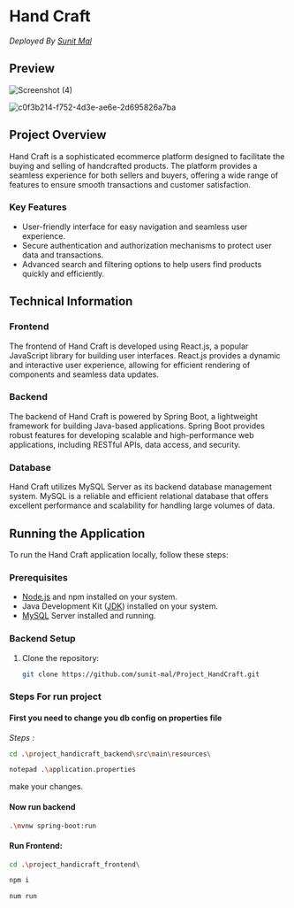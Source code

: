 # Hand Craft

_Deployed By [Sunit Mal](https://github.com/sunit-mal)_

## Preview
![Screenshot (4)](https://github.com/sunit-mal/Project_HandCraft/assets/110469858/268291aa-bbe6-4014-8fa5-013acdf01cda)

![c0f3b214-f752-4d3e-ae6e-2d695826a7ba](https://github.com/sunit-mal/Project_HandCraft/assets/110469858/4e83a19d-c7db-416f-9bf7-974fa58dac63)

## Project Overview

Hand Craft is a sophisticated ecommerce platform designed to facilitate the buying and selling of handcrafted products. The platform provides a seamless experience for both sellers and buyers, offering a wide range of features to ensure smooth transactions and customer satisfaction.

### Key Features

- User-friendly interface for easy navigation and seamless user experience.
- Secure authentication and authorization mechanisms to protect user data and transactions.
- Advanced search and filtering options to help users find products quickly and efficiently.

## Technical Information

### Frontend

The frontend of Hand Craft is developed using React.js, a popular JavaScript library for building user interfaces. React.js provides a dynamic and interactive user experience, allowing for efficient rendering of components and seamless data updates.

### Backend

The backend of Hand Craft is powered by Spring Boot, a lightweight framework for building Java-based applications. Spring Boot provides robust features for developing scalable and high-performance web applications, including RESTful APIs, data access, and security.

### Database

Hand Craft utilizes MySQL Server as its backend database management system. MySQL is a reliable and efficient relational database that offers excellent performance and scalability for handling large volumes of data.

## Running the Application

To run the Hand Craft application locally, follow these steps:

### Prerequisites

- [Node.js](https://nodejs.org/en/download) and npm installed on your system.
- Java Development Kit ([JDK](https://download.oracle.com/java/21/latest/jdk-21_windows-x64_bin.exe)) installed on your system.
- [MySQL](https://dev.mysql.com/downloads/installer/) Server installed and running.

### Backend Setup

1. Clone the repository:
   ```bash
   git clone https://github.com/sunit-mal/Project_HandCraft.git
   ```

### Steps For run project

#### First you need to change you db config on properties file

_Steps :_
```bash
cd .\project_handicraft_backend\src\main\resources\
```
```bash
notepad .\application.properties
```
make your changes.

#### Now run backend 
```bash
.\mvnw spring-boot:run
```
#### Run Frontend:
```bash
cd .\project_handicraft_frontend\
```
```bash
npm i
```
```bash
num run
```
